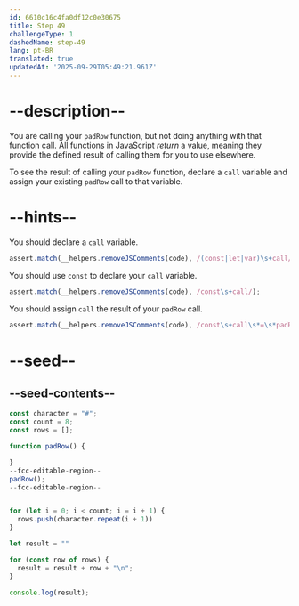 ```yaml
---
id: 6610c16c4fa0df12c0e30675
title: Step 49
challengeType: 1
dashedName: step-49
lang: pt-BR
translated: true
updatedAt: '2025-09-29T05:49:21.961Z'
---
```


# --description--

You are calling your `padRow` function, but not doing anything with that function call. All functions in JavaScript <dfn>return</dfn> a value, meaning they provide the defined result of calling them for you to use elsewhere.

To see the result of calling your `padRow` function, declare a `call` variable and assign your existing `padRow` call to that variable.

# --hints--

You should declare a `call` variable.

```js
assert.match(__helpers.removeJSComments(code), /(const|let|var)\s+call/);
```

You should use `const` to declare your `call` variable.

```js
assert.match(__helpers.removeJSComments(code), /const\s+call/);
```

You should assign `call` the result of your `padRow` call.

```js
assert.match(__helpers.removeJSComments(code), /const\s+call\s*=\s*padRow\(\)/);
```

# --seed--

## --seed-contents--

```js
const character = "#";
const count = 8;
const rows = [];

function padRow() {

}
--fcc-editable-region--
padRow();
--fcc-editable-region--


for (let i = 0; i < count; i = i + 1) {
  rows.push(character.repeat(i + 1))
}

let result = ""

for (const row of rows) {
  result = result + row + "\n";
}

console.log(result);
```
